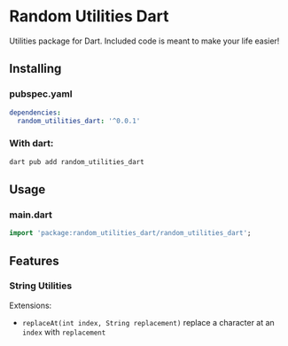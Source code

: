 # Random Utilities Dart
Utilities package for Dart. Included code is meant to make your life easier!

## Installing
### pubspec.yaml
```yaml
dependencies:
  random_utilities_dart: '^0.0.1'
```
### With dart:
```bash
dart pub add random_utilities_dart
```
## Usage
### main.dart
```dart
import 'package:random_utilities_dart/random_utilities_dart';
```

## Features

### String Utilities
Extensions:
- `replaceAt(int index, String replacement)` replace a character at an `index` with `replacement`